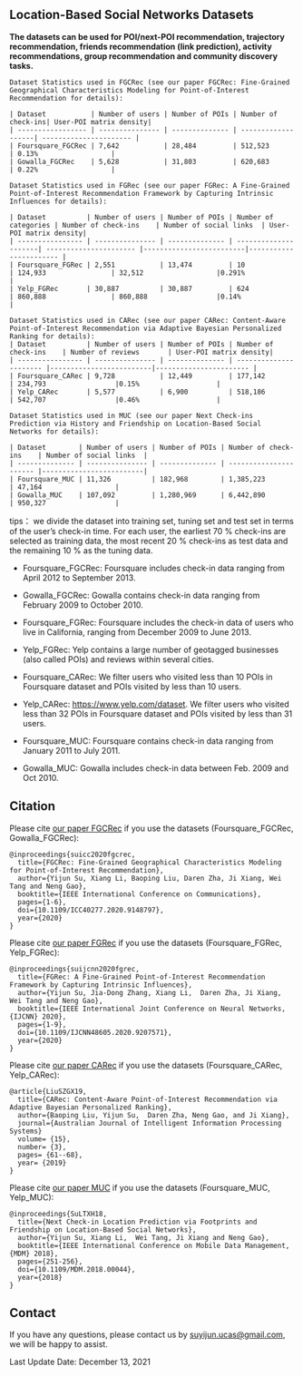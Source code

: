 ## Location-Based Social Networks Datasets

**The datasets can be used for POI/next-POI recommendation, trajectory recommendation, friends recommendation (link prediction), activity recommendations, group recommendation and community discovery tasks.**

```
Dataset Statistics used in FGCRec (see our paper FGCRec: Fine-Grained Geographical Characteristics Modeling for Point-of-Interest Recommendation for details):

| Dataset           | Number of users | Number of POIs | Number of check-ins| User-POI matrix density|
| ----------------- | --------------- | -------------- | -------------------| ---------------------- |
| Foursquare_FGCRec | 7,642           | 28,484         | 512,523            | 0.13%                  |
| Gowalla_FGCRec    | 5,628           | 31,803         | 620,683            | 0.22%                  |
```

```
Dataset Statistics used in FGRec (see our paper FGRec: A Fine-Grained Point-of-Interest Recommendation Framework by Capturing Intrinsic Influences for details):

| Dataset          | Number of users | Number of POIs | Number of categories | Number of check-ins    | Number of social links  | User-POI matrix density|
| ---------------- | --------------- | -------------- | ---------------------| ---------------------- |-------------------------|----------------------- |
| Foursquare_FGRec | 2,551           | 13,474         | 10                   | 124,933                | 32,512                  |0.291%                  |
| Yelp_FGRec       | 30,887          | 30,887         | 624                  | 860,888                | 860,888                 |0.14%                   |
```

```
Dataset Statistics used in CARec (see our paper CARec: Content-Aware Point-of-Interest Recommendation via Adaptive Bayesian Personalized Ranking for details):
| Dataset          | Number of users | Number of POIs | Number of check-ins    | Number of reviews       | User-POI matrix density|
| ---------------- | --------------- | -------------- | ---------------------- |-------------------------|----------------------- |
| Foursquare_CARec | 9,728           | 12,449         | 177,142                | 234,793                 |0.15%                   |
| Yelp_CARec       | 5,577           | 6,900          | 518,186                | 542,707                 |0.46%                   |
```

```
Dataset Statistics used in MUC (see our paper Next Check-ins Prediction via History and Friendship on Location-Based Social Networks for details):

| Dataset        | Number of users | Number of POIs | Number of check-ins    | Number of social links  |
| -------------- | --------------- | -------------- | ---------------------- |-------------------------|
| Foursquare_MUC | 11,326          | 182,968        | 1,385,223              | 47,164                  |
| Gowalla_MUC    | 107,092         | 1,280,969      | 6,442,890              | 950,327                 |
```

tips： we divide the dataset into training set,  tuning set and test set in terms of the user’s check-in time. For
each user, the earliest 70 % check-ins are selected as training  data, the most recent 20 % check-ins as test data and the  remaining 10 % as the tuning data.

- Foursquare_FGCRec: Foursquare includes check-in data ranging from April 2012 to September 2013. 

- Gowalla_FGCRec: Gowalla contains check-in data ranging from February 2009 to October 2010.

- Foursquare_FGRec: Foursquare includes the check-in data of users who live in California, ranging from December 2009 to June 2013. 

- Yelp_FGRec: Yelp contains a large number of geotagged businesses (also called POIs) and reviews within several cities.

- Foursquare_CARec:  We filter users who visited less than 10 POIs in Foursquare dataset and POIs visited by less than 10 users.

- Yelp_CARec: https://www.yelp.com/dataset. We filter users who visited less than 32 POIs in Foursquare dataset and POIs visited by less than 31 users.

- Foursquare_MUC: Foursquare contains check-in data ranging from January 2011 to July 2011. 

- Gowalla_MUC: Gowalla includes check-in data between Feb. 2009 and Oct 2010.

## Citation

Please cite [our paper FGCRec](./ICC2020_FGCRec.pdf) if you use the datasets (Foursquare_FGCRec, Gowalla_FGCRec):
```
@inproceedings{suicc2020fgcrec,
  title={FGCRec: Fine-Grained Geographical Characteristics Modeling for Point-of-Interest Recommendation},
  author={Yijun Su, Xiang Li, Baoping Liu, Daren Zha, Ji Xiang, Wei Tang and Neng Gao},
  booktitle={IEEE International Conference on Communications}, 
  pages={1-6},
  doi={10.1109/ICC40277.2020.9148797},
  year={2020}
}
```

Please cite [our paper FGRec](./IJCNN2020_FGRec.pdf) if you use the datasets (Foursquare_FGRec, Yelp_FGRec):

```
@inproceedings{suijcnn2020fgrec,
  title={FGRec: A Fine-Grained Point-of-Interest Recommendation Framework by Capturing Intrinsic Influences},
  author={Yijun Su, Jia-Dong Zhang, Xiang Li,  Daren Zha, Ji Xiang, Wei Tang and Neng Gao},
  booktitle={IEEE International Joint Conference on Neural Networks, {IJCNN} 2020}, 
  pages={1-9},
  doi={10.1109/IJCNN48605.2020.9207571},
  year={2020}
}
```

Please cite [our paper CARec](./ICONIP2020_CARec.pdf) if you use the datasets (Foursquare_CARec, Yelp_CARec):

```
@article{LiuSZGX19,
  title={CARec: Content-Aware Point-of-Interest Recommendation via Adaptive Bayesian Personalized Ranking},
  author={Baoping Liu, Yijun Su,  Daren Zha, Neng Gao, and Ji Xiang},
  journal={Australian Journal of Intelligent Information Processing Systems}
  volume= {15},
  number= {3},
  pages= {61--68},
  year= {2019}
}
```

Please cite [our paper MUC](./MDM2018_MUC.pdf) if you use the datasets (Foursquare_MUC, Yelp_MUC):

```
@inproceedings{SuLTXH18,
  title={Next Check-in Location Prediction via Footprints and Friendship on Location-Based Social Networks},
  author={Yijun Su, Xiang Li,  Wei Tang, Ji Xiang and Neng Gao},
  booktitle={IEEE International Conference on Mobile Data Management, {MDM} 2018}, 
  pages={251-256},
  doi={10.1109/MDM.2018.00044},
  year={2018}
}
```
## Contact

If you have any questions, please contact us by suyijun.ucas@gmail.com, we will be happy to assist.

Last Update Date: December 13, 2021